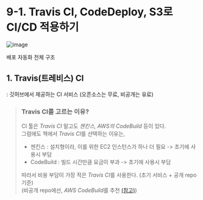 # 9-1. Travis CI, CodeDeploy, S3로 CI/CD 적용하기

![image](https://user-images.githubusercontent.com/48408417/111033906-ac6fe400-8456-11eb-9672-6e59fef14bf0.png)  

배포 자동화 전체 구조

## 1. Travis(트레비스) CI

: 깃허브에서 제공하는 CI 서비스 (오픈소스는 무료, 비공개는 유료)

> ### Travis CI를 고르는 이유?
>
> CI 툴은 *Travis CI* 말고도 *젠킨스, AWS의 CodeBuild* 등이 있다.  
> 그럼에도 책에서 *Travis CI*를 선택하는 이유는,
> 
> - 젠킨스 : 설치형이라, 이를 위한 EC2 인스턴스가 하나 더 필요 -> 초기에 사용시 부담
> - CodeBuild : 빌드 시간만큼 요금이 부과 -> 초기에 사용시 부담
> 
> 따라서 비용 부담이 가장 적은 *Travis CI*를 사용한다. (초기 서비스 + 공개 repo 기준)  
> (비공개 repo에선, *AWS CodeBuild*를 추천 [(참고)](https://velog.io/@city7310/%EB%B0%B1%EC%97%94%EB%93%9C%EA%B0%80-%EC%9D%B4%EC%A0%95%EB%8F%84%EB%8A%94-%ED%95%B4%EC%A4%98%EC%95%BC-%ED%95%A8-11.-%EB%B0%B0%ED%8F%AC-%EC%9E%90%EB%8F%99%ED%99%94))


